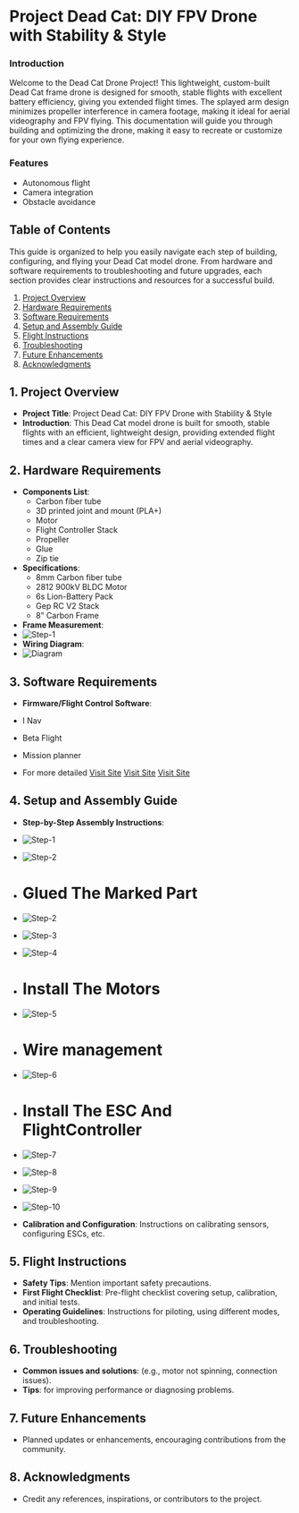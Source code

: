 # Project Dead Cat: DIY FPV Drone with Stability & Style

### Introduction
Welcome to the Dead Cat Drone Project! This lightweight, custom-built Dead Cat frame drone is designed for smooth, stable flights with excellent battery efficiency, giving you extended flight times. The splayed arm design minimizes propeller interference in camera footage, making it ideal for aerial videography and FPV flying. This documentation will guide you through building and optimizing the drone, making it easy to recreate or customize for your own flying experience.

### Features
- Autonomous flight
- Camera integration
- Obstacle avoidance

## Table of Contents
This guide is organized to help you easily navigate each step of building, configuring, and flying your Dead Cat model drone. From hardware and software requirements to troubleshooting and future upgrades, each section provides clear instructions and resources for a successful build.

1. [Project Overview](#project-overview)
2. [Hardware Requirements](#hardware-requirements)
3. [Software Requirements](#software-requirements)
4. [Setup and Assembly Guide](#setup-and-assembly-guide)
5. [Flight Instructions](#flight-instructions)
6. [Troubleshooting](#troubleshooting)
7. [Future Enhancements](#future-enhancements)
8. [Acknowledgments](#acknowledgments)

## 1. Project Overview

- **Project Title**: Project Dead Cat: DIY FPV Drone with Stability & Style
- **Introduction**: This Dead Cat model drone is built for smooth, stable flights with an efficient, lightweight design, providing extended flight times and a clear camera view for FPV and aerial videography.
## 2. Hardware Requirements

- **Components List**: 
   - Carbon fiber tube
   - 3D printed joint and mount (PLA+)
   - Motor
   - Flight Controller Stack
   - Propeller
   - Glue
   - Zip tie
- **Specifications**:
   - 8mm Carbon fiber tube
   - 2812 900kV BLDC Motor
   - 6s Lion-Battery Pack
   - Gep RC V2 Stack
   - 8” Carbon Frame
- **Frame Measurement**:
- ![Step-1](/Frame_Measurement.jpg)
- **Wiring Diagram**:
- ![Diagram](/Diagram.jpg)

## 3. Software Requirements

- **Firmware/Flight Control Software**:
- I Nav
- Beta Flight
- Mission planner

- For more detailed
[Visit Site](https://betaflight.com/)
[Visit Site](https://github.com/inavflight/inav/releases)
[Visit Site](https://ardupilot.org/planner/)
## 4. Setup and Assembly Guide

- **Step-by-Step Assembly Instructions**:
- ![Step-1](/Dead_1.jpg)
- ![Step-2](/Dead_2.jpg)
- # Glued The Marked Part
- ![Step-2](/Frame_Glue.jpg)
- ![Step-3](/Dead_3.jpg)
- ![Step-4](/Dead_4.jpg)
- # Install The Motors
- ![Step-5](/Dead_5.jpg)
- # Wire management
- ![Step-6](/Dead_6.jpg)
- # Install The ESC And FlightController
- ![Step-7](/Dead_7.jpg)
- ![Step-8](/Dead_8.jpg)
- ![Step-9](/Dead_9jpg)
- ![Step-10](/Dead_10.jpg)
 
- **Calibration and Configuration**: Instructions on calibrating sensors, configuring ESCs, etc.

## 5. Flight Instructions

- **Safety Tips**: Mention important safety precautions.
- **First Flight Checklist**: Pre-flight checklist covering setup, calibration, and initial tests.
- **Operating Guidelines**: Instructions for piloting, using different modes, and troubleshooting.

## 6. Troubleshooting

- **Common issues and solutions**: (e.g., motor not spinning, connection issues).
- **Tips**: for improving performance or diagnosing problems.

## 7. Future Enhancements

- Planned updates or enhancements, encouraging contributions from the community.

## 8. Acknowledgments

- Credit any references, inspirations, or contributors to the project.
